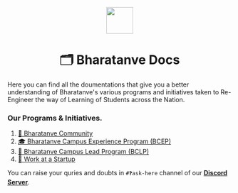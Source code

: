 <p align="center"><img src="https://user-images.githubusercontent.com/95045411/230392095-26cebf44-00d2-43c4-9216-33db65b29554.png" height="60px"></p>

# <h1 align="center">🗂️ Bharatanve Docs</h1>

Here you can find all the doumentations that give you a better understanding of Bharatanve's various programs and initiatives taken to Re-Engineer the way of Learning of Students across the Nation.

### Our Programs & Initiatives. 
  
  1. [🤝 Bharatanve Community](https://discord.com/invite/xdvK5YEKTk)
  2. [🎓 Bharatanve Campus Experience Program (BCEP)](https://github.com/bharatanve/education/blob/main/BCEP.md)
  3. [🚀 Bharatanve Campus Lead Program (BCLP)](https://github.com/bharatanve/education/blob/main/BCLP.md)
  4. [💼 Work at a Startup](https://github.com/bharatanve/education/blob/main/Work%20at%20a%20Startup.md)  
  
  You can raise your quries and doubts in `#❓ask-here` channel of our [**Discord Server**](https://discord.com/invite/xdvK5YEKTk).

